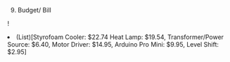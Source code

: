 9. Budget/ Bill


!<li>(List)[Styrofoam Cooler: $22.74
Heat Lamp: $19.54, Transformer/Power Source: $6.40, Motor Driver: $14.95, Arduino Pro Mini: $9.95, Level Shift: $2.95]
</li>
